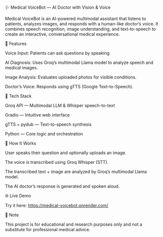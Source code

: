 🩺 Medical VoiceBot — AI Doctor with Vision & Voice

Medical VoiceBot is an AI-powered multimodal assistant that listens to patients, analyzes images, and responds with a human-like doctor’s voice. It combines speech recognition, image understanding, and text-to-speech to create an interactive, conversational medical experience.

🚀 Features

   Voice Input: Patients can ask questions by speaking.

   AI Diagnosis: Uses Groq’s multimodal Llama model to analyze speech and medical images.

   Image Analysis: Evaluates uploaded photos for visible conditions.

   Doctor’s Voice: Responds using gTTS (Google Text-to-Speech).

🧩 Tech Stack

   Groq API — Multimodal LLM & Whisper speech-to-text
  
   Gradio — Intuitive web interface
    
   gTTS + pydub — Text-to-speech synthesis
    
   Python — Core logic and orchestration

🧠 How It Works

   User speaks their question and optionally uploads an image.
  
   The voice is transcribed using Groq Whisper (STT).
  
   The transcribed text + image are analyzed by Groq’s multimodal Llama model.
  
   The AI doctor’s response is generated and spoken aloud.

🌐 Live Demo

   Try it here: https://medical-voicebot.onrender.com/

📜 Note

   This project is for educational and research purposes only and not a substitute for professional medical advice.
